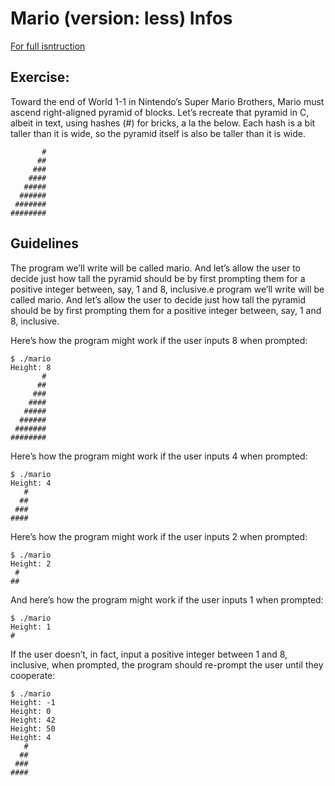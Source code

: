 # Mario (version: less) Infos

[For full isntruction](https://cs50.harvard.edu/x/2020/psets/1/mario/less/#:~:text=$%20./marioHeight:%20-1Height:%200Height:%2042Height:%2050Height:%204%20%20%20#%20%20##%20#######)

## Exercise:

Toward the end of World 1-1 in Nintendo’s Super Mario Brothers, Mario must ascend right-aligned pyramid of blocks. Let’s recreate that pyramid in C, albeit in text, using hashes (#) for bricks, a la the below. Each hash is a bit taller than it is wide, so the pyramid itself is also be taller than it is wide.

```
       #
      ##
     ###
    ####
   #####
  ######
 #######
########
```

## Guidelines 

The program we’ll write will be called mario. And let’s allow the user to decide just how tall the pyramid should be by first prompting them for a positive integer between, say, 1 and 8, inclusive.e program we’ll write will be called mario. And let’s allow the user to decide just how tall the pyramid should be by first prompting them for a positive integer between, say, 1 and 8, inclusive.

Here’s how the program might work if the user inputs 8 when prompted:

```
$ ./mario
Height: 8
       #
      ##
     ###
    ####
   #####
  ######
 #######
########
```

Here’s how the program might work if the user inputs 4 when prompted:

```
$ ./mario
Height: 4
   #
  ##
 ###
####
```

Here’s how the program might work if the user inputs 2 when prompted:

```
$ ./mario
Height: 2
 #
##
```

And here’s how the program might work if the user inputs 1 when prompted:

```
$ ./mario
Height: 1
#
```

If the user doesn’t, in fact, input a positive integer between 1 and 8, inclusive, when prompted, the program should re-prompt the user until they cooperate:

```
$ ./mario
Height: -1
Height: 0
Height: 42
Height: 50
Height: 4
   #
  ##
 ###
####
```